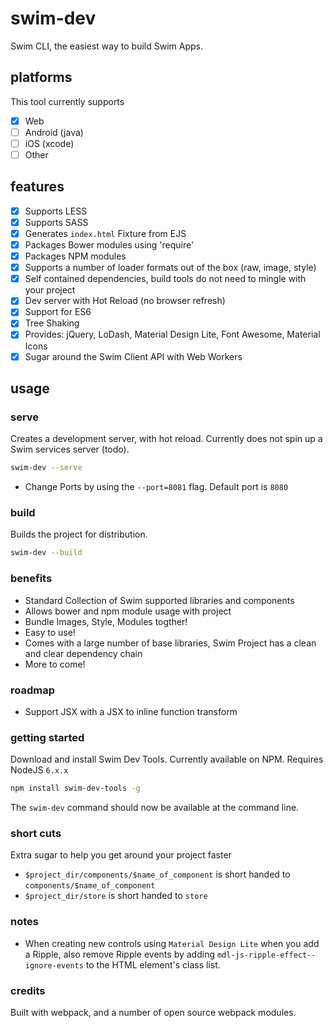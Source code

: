 # swim-dev

Swim CLI, the easiest way to build Swim Apps.

## platforms

This tool currently supports 

- [x] Web
- [ ] Android (java)
- [ ] iOS (xcode)
- [ ] Other

## features

- [x] Supports LESS
- [x] Supports SASS
- [x] Generates `index.html` Fixture from EJS
- [x] Packages Bower modules using 'require'
- [x] Packages NPM modules
- [x] Supports a number of loader formats out of the box (raw, image, style)
- [x] Self contained dependencies, build tools do not need to mingle with your project
- [x] Dev server with Hot Reload (no browser refresh)
- [x] Support for ES6
- [x] Tree Shaking
- [x] Provides: jQuery, LoDash, Material Design Lite, Font Awesome, Material Icons
- [x] Sugar around the Swim Client API with Web Workers

## usage

### serve

Creates a development server, with hot reload. Currently does not spin up a Swim services server (todo).

```bash
swim-dev --serve
```

* Change Ports by using the `--port=8081` flag. Default port is `8080`

### build

Builds the project for distribution.

```bash
swim-dev --build
```

### benefits

* Standard Collection of Swim supported libraries and components
* Allows bower and npm module usage with project
* Bundle Images, Style, Modules togther!
* Easy to use!
* Comes with a large number of base libraries, Swim Project has a clean and clear dependency chain
* More to come!

### roadmap

* Support JSX with a JSX to inline function transform

### getting started

Download and install Swim Dev Tools. Currently available on NPM. Requires NodeJS `6.x.x`

```bash
npm install swim-dev-tools -g
```

The `swim-dev` command should now be available at the command line.

### short cuts

Extra sugar to help you get around your project faster

* `$project_dir/components/$name_of_component` is short handed to `components/$name_of_component`
* `$project_dir/store` is short handed to `store`

### notes

* When creating new controls using `Material Design Lite` when you add a Ripple, also remove Ripple events by adding `mdl-js-ripple-effect--ignore-events` to the HTML element's class list.

### credits

Built with webpack, and a number of open source webpack modules.
